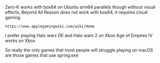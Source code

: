 
Zero-K works with box64 on Ubuntu arm64 parallels though without visual effects, Beyond All Reason does not work with box64, it requires cloud gaming.
```
https://www.applegamingwiki.com/wiki/Home
```

I prefer playing Halo wars DE and Halo wars 2 on Xbox
Age of Empires IV works on Xbox

So really the only games that most people will struggle playing on macOS are those games that use spring.exe
